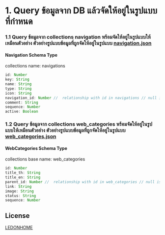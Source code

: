 # 1. Query ข้อมูลจาก DB แล้วจัดให้อยู่ในรูปแบบที่กำหนด
### 1.1 Query ข้อมูลจาก collections navigation พร้อมจัดให้อยู่ในรูปแบบให้เหมือนตัวอย่าง ตัวอย่างรูปแบบข้อมูลที่ถูกจัดให้อยู่ในรูปแบบ [navigation.json](./navigation.json)
#### Navigation Schema Type
collections name: navigations
```js
id: Number
key: String
name: String
type: String
icon: String
navigation_id: Number //  relationship with id in navigations // null is root
comment: String
sequence: Number
active: Boolean
```

### 1.2 Query ข้อมูลจาก collections web_categories พร้อมจัดให้อยู่ในรูปแบบให้เหมือนตัวอย่าง ตัวอย่างรูปแบบข้อมูลที่ถูกจัดให้อยู่ในรูปแบบ [web_categories.json](./web_categories.json)
#### WebCategories Schema Type
collections base name: web_categories
```js
id: Number
title_th: String
title_en: String
parent_id: Number //  relationship with id in web_categories // null is root
link: String
image: String
status: String
sequence: Number
```


## License
[LEDONHOME](https://www.ledonhome.com)
